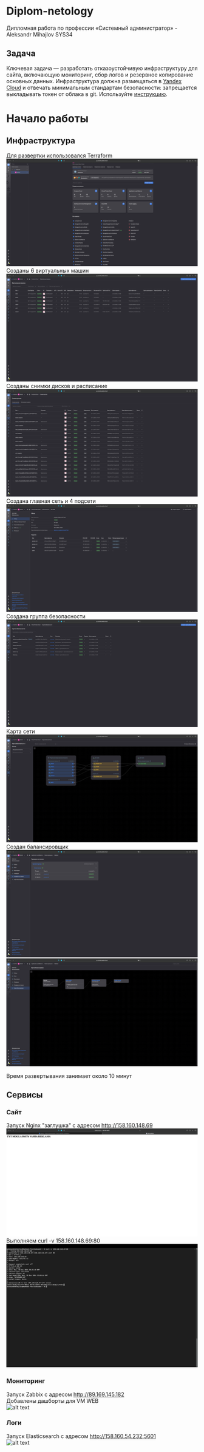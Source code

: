 # Diplom-netology
Дипломная работа по профессии «Системный администратор» - Aleksandr Mihajlov SYS34

## Задача

Ключевая задача — разработать отказоустойчивую инфраструктуру для сайта, включающую мониторинг, сбор логов и резервное копирование основных данных. 
Инфраструктура должна размещаться в [Yandex Cloud](https://cloud.yandex.com/) и отвечать минимальным стандартам безопасности: запрещается выкладывать токен от облака в git. 
Используйте [инструкцию](https://cloud.yandex.ru/docs/tutorials/infrastructure-management/terraform-quickstart#get-credentials).



# Начало работы  



## Инфраструктура  

Для развертки использовался Terraform  
![alt text](https://github.com/AleksandrMihajlov/Diplom-netology/blob/main/Screen/1.png)  
Созданы 6 виртуальных машин
![alt text](https://github.com/AleksandrMihajlov/Diplom-netology/blob/main/Screen/2.png)  
Созданы снимки дисков и расписание  
![alt text](https://github.com/AleksandrMihajlov/Diplom-netology/blob/main/Screen/3.png)  
Создана главная сеть и 4 подсети  
![alt text](https://github.com/AleksandrMihajlov/Diplom-netology/blob/main/Screen/4.png)  
Создана группа безопасности  
![alt text](https://github.com/AleksandrMihajlov/Diplom-netology/blob/main/Screen/5.png)  
Карта сети  
![alt text](https://github.com/AleksandrMihajlov/Diplom-netology/blob/main/Screen/6.png)  
Создан балансировщик  
![alt text](https://github.com/AleksandrMihajlov/Diplom-netology/blob/main/Screen/7.png)  
![alt text](https://github.com/AleksandrMihajlov/Diplom-netology/blob/main/Screen/8.png)  
  
Время развертывания занимает около 10 минут  
  
## Сервисы  
  
  
### Сайт  

Запуск Nginx "заглушка" с адресом http://158.160.148.69
![alt text](https://github.com/AleksandrMihajlov/Diplom-netology/blob/main/Screen/2.2.png)  
Выполняем curl -v 158.160.148.69:80
![alt text](https://github.com/AleksandrMihajlov/Diplom-netology/blob/main/Screen/2.1.png)  
  
### Мониторинг  
  
Запуск Zabbix c адресом http://89.169.145.182  
Добавлены дашборты для VM WEB  
![alt text]()  
  
### Логи

Запуск Elasticsearch c адресом http://158.160.54.232:5601  
![alt text]()